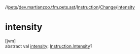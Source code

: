 //[pets](../../../../index.md)/[dev.martianzoo.tfm.pets.ast](../../index.md)/[Instruction](../index.md)/[Change](index.md)/[intensity](intensity.md)

# intensity

[jvm]\
abstract val [intensity](intensity.md): [Instruction.Intensity](../-intensity/index.md)?

